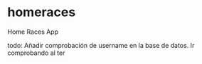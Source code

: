 # homeraces

Home Races App

todo:
Añadir comprobación de username en la base de datos. Ir comprobando al ter

